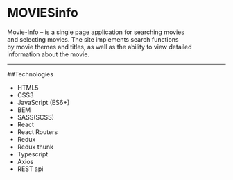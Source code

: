 # MOVIESinfo


Movie-Info – is a single page application for searching movies<br> and selecting movies. The site implements search functions<br> by movie themes and titles, as well as the ability to view detailed<br> information about the movie.

---
##Technologies

* HTML5
* CSS3
* JavaScript (ES6+)
* BEM
* SASS(SCSS)
* React
* React Routers
* Redux
* Redux thunk
* Typescript
* Axios
* REST api

